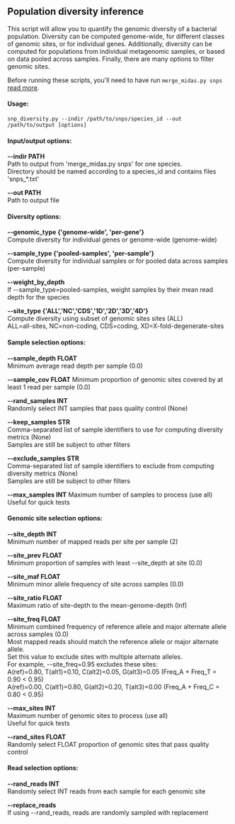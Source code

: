 ## Population diversity inference

This script will allow you to quantify the genomic diversity of a bacterial population. Diversity can be computed genome-wide, for different classes of genomic sites, or for individual genes. Additionally, diversity can be computed for populations from individual metagenomic samples, or based on data pooled across samples. Finally, there are many options to filter genomic sites.

Before running these scripts, you'll need to have run `merge_midas.py snps` [read more](https://github.com/snayfach/MIDAS/blob/master/docs/merge_snvs.md).


#### Usage:

`snp_diversity.py --indir /path/to/snps/species_id --out /path/to/output [options]`

#### Input/output options:

<b>--indir PATH</b>  
Path to output from 'merge_midas.py snps' for one species.  
Directory should be named according to a species_id and contains files 'snps_*.txt'

<b>--out PATH</b>  
Path to output file  

#### Diversity options:  
<b>--genomic_type {'genome-wide', 'per-gene'}</b>  
Compute diversity for individual genes or genome-wide (genome-wide)  

<b>--sample_type {'pooled-samples', 'per-sample'}</b>  
Compute diversity for individual samples or for pooled data across samples (per-sample)  

<b>--weight_by_depth</b>  
If --sample_type=pooled-samples, weight samples by their mean read depth for the species  

<b>--site_type {'ALL','NC','CDS','1D','2D','3D','4D'}</b>  
Compute diversity using subset of genomic sites sites (ALL)  
ALL=all-sites, NC=non-coding, CDS=coding, XD=X-fold-degenerate-sites  


#### Sample selection options:  
<b>--sample_depth FLOAT</b>  
Minimum average read depth per sample (0.0)  

<b>--sample_cov FLOAT</b>
Minimum proportion of genomic sites covered by at least 1 read per sample (0.0)

<b>--rand_samples INT</b>  
Randomly select INT samples that pass quality control (None)

<b>--keep_samples STR</b>  
Comma-separated list of sample identifiers to use for computing diversity metrics (None)  
Samples are still be subject to other filters  

<b>--exclude_samples STR</b>  
Comma-separated list of sample identifiers to exclude from computing diversity metrics (None)   
Samples are still be subject to other filters  

<b>--max_samples INT</b>
Maximum number of samples to process (use all)  
Useful for quick tests  


#### Genomic site selection options:  
<b>--site_depth INT</b>  
Minimum number of mapped reads per site per sample (2)  

<b>--site_prev FLOAT</b>  
Minimum proportion of samples with least --site_depth at site (0.0)  

<b>--site_maf FLOAT</b>  
Minimum minor allele frequency of site across samples (0.0)  

<b>--site_ratio FLOAT</b>  
Maximum ratio of site-depth to the mean-genome-depth (Inf)  

<b>--site_freq FLOAT</b>  
Minimum combined frequency of reference allele and major alternate allele across samples (0.0)  
Most mapped reads should match the reference allele or major alternate allele.  
Set this value to exclude sites with multiple alternate alleles.  
For example, --site_freq=0.95 excludes these sites:  
  A(ref)=0.80, T(alt1)=0.10, C(alt2)=0.05, G(alt3)=0.05 (Freq_A + Freq_T = 0.90 < 0.95)  
  A(ref)=0.00, C(alt1)=0.80, G(alt2)=0.20, T(alt3)=0.00 (Freq_A + Freq_C = 0.80 < 0.95)  

<b>--max_sites INT</b>  
Maximum number of genomic sites to process (use all)  
Useful for quick tests  

<b>--rand_sites FLOAT</b>  
Randomly select FLOAT proportion of genomic sites that pass quality control  

#### Read selection options:  
<b>--rand_reads INT</b>  
Randomly select INT reads from each sample for each genomic site  

<b>--replace_reads</b>  
If using --rand_reads, reads are randomly sampled with replacement  
